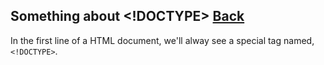 ## Something about <!DOCTYPE> [Back](./qa.md)

In the first line of a HTML document, we'll alway see a special tag named, `<!DOCTYPE>`.
